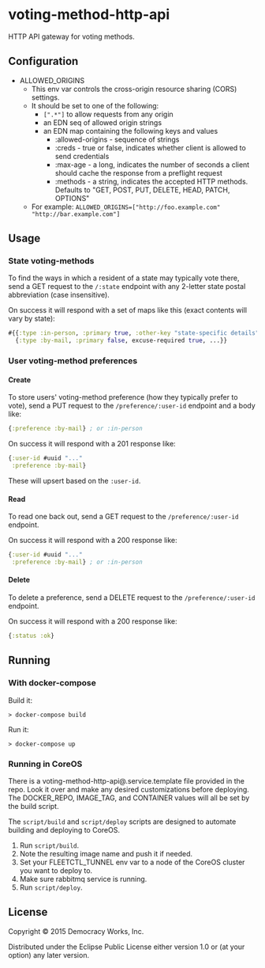 # voting-method-http-api

HTTP API gateway for voting methods.

## Configuration

* ALLOWED_ORIGINS
    * This env var controls the cross-origin resource sharing (CORS) settings.
    * It should be set to one of the following:
        * `[".*"]` to allow requests from any origin
        * an EDN seq of allowed origin strings
        * an EDN map containing the following keys and values
            * :allowed-origins - sequence of strings
            * :creds - true or false, indicates whether client is allowed to send credentials
            * :max-age - a long, indicates the number of seconds a client should cache the response from a preflight request
            * :methods - a string, indicates the accepted HTTP methods.  Defaults to "GET, POST, PUT, DELETE, HEAD, PATCH, OPTIONS"
    * For example: `ALLOWED_ORIGINS=["http://foo.example.com" "http://bar.example.com"]`

## Usage

### State voting-methods

To find the ways in which a resident of a state may typically vote there, send
a GET request to the `/:state` endpoint with any 2-letter state postal
abbreviation (case insensitive).

On success it will respond with a set of maps like this (exact contents will
vary by state):

```clojure
#{{:type :in-person, :primary true, :other-key "state-specific details"}
  {:type :by-mail, :primary false, excuse-required true, ...}}
```

### User voting-method preferences

#### Create

To store users' voting-method preference (how they typically prefer to vote),
send a PUT request to the `/preference/:user-id` endpoint and a body like:

```clojure
{:preference :by-mail} ; or :in-person
```

On success it will respond with a 201 response like:

```clojure
{:user-id #uuid "..."
 :preference :by-mail}
```

These will upsert based on the `:user-id`.

#### Read

To read one back out, send a GET request to the `/preference/:user-id` endpoint.

On success it will respond with a 200 response like:

```clojure
{:user-id #uuid "..."
 :preference :by-mail} ; or :in-person
```

#### Delete

To delete a preference, send a DELETE request to the
`/preference/:user-id` endpoint.

On success it will respond with a 200 response like:

```clojure
{:status :ok}
```

## Running

### With docker-compose

Build it:

```
> docker-compose build
```

Run it:

```
> docker-compose up
```

### Running in CoreOS

There is a voting-method-http-api@.service.template file provided in the repo. Look
it over and make any desired customizations before deploying. The
DOCKER_REPO, IMAGE_TAG, and CONTAINER values will all be set by the
build script.

The `script/build` and `script/deploy` scripts are designed to
automate building and deploying to CoreOS.

1. Run `script/build`.
1. Note the resulting image name and push it if needed.
1. Set your FLEETCTL_TUNNEL env var to a node of the CoreOS cluster
   you want to deploy to.
1. Make sure rabbitmq service is running.
1. Run `script/deploy`.

## License

Copyright © 2015 Democracy Works, Inc.

Distributed under the Eclipse Public License either version 1.0 or (at
your option) any later version.
